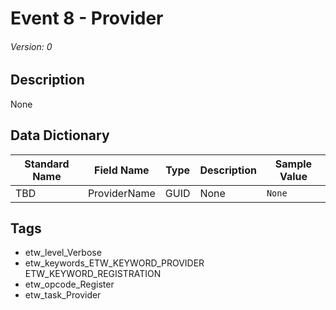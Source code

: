 # Event 8 - Provider
###### Version: 0

## Description
None

## Data Dictionary
|Standard Name|Field Name|Type|Description|Sample Value|
|---|---|---|---|---|
|TBD|ProviderName|GUID|None|`None`|

## Tags
* etw_level_Verbose
* etw_keywords_ETW_KEYWORD_PROVIDER ETW_KEYWORD_REGISTRATION
* etw_opcode_Register
* etw_task_Provider